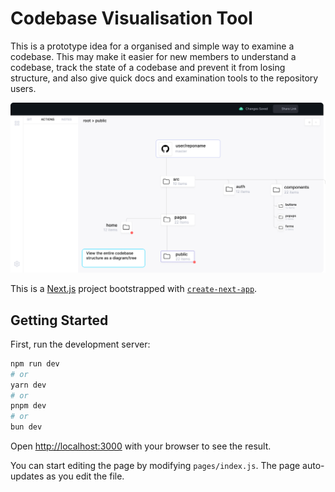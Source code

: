 # Codebase Visualisation Tool
This is a prototype idea for a organised and simple way to examine a codebase. This may make it easier for new members to understand a codebase, track the state of a codebase and prevent it from losing structure, and also give quick docs and examination tools to the repository users.

![Image](https://github.com/leon-plackal/visual-codebase/blob/master/Frame%201%20(1).png)


This is a [Next.js](https://nextjs.org/) project bootstrapped with [`create-next-app`](https://github.com/vercel/next.js/tree/canary/packages/create-next-app).

## Getting Started

First, run the development server:

```bash
npm run dev
# or
yarn dev
# or
pnpm dev
# or
bun dev
```

Open [http://localhost:3000](http://localhost:3000) with your browser to see the result.

You can start editing the page by modifying `pages/index.js`. The page auto-updates as you edit the file.
